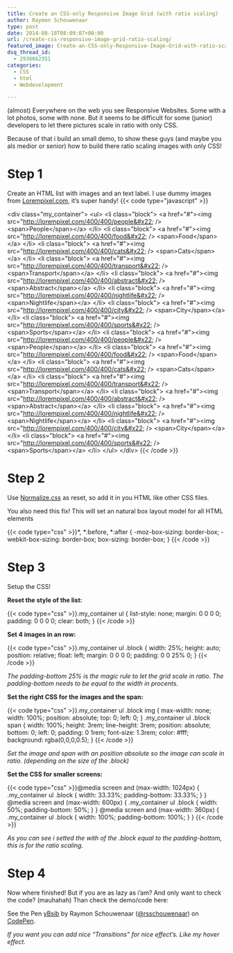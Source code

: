 ```yaml
---
title: Create an CSS-only Responsive Image Grid (with ratio scaling)
author: Raymon Schouwenaar
type: post
date: 2014-08-18T08:09:07+00:00
url: /create-css-responsive-image-grid-ratio-scaling/
featured_image: Create-an-CSS-only-Responsive-Image-Grid-with-ratio-scaling-825x510.jpg
dsq_thread_id:
  - 2936662351
categories:
  - CSS
  - html
  - Webdevelopment

---
```

(almost) Everywhere on the web you see Responsive Websites. Some with a lot photos, some with none. But it seems to be difficult for some (junior) developers to let there pictures scale in ratio with only CSS.

Because of that i build an small demo, to show these guys (and maybe you als medior or senior) how to build there ratio scaling images with only CSS!

# Step 1

Create an HTML list with images and an text label. I use dummy images from [Lorempixel.com][1], it&#8217;s super handy!
{{< code type="javascript" >}}

&#x3C;div class=&#x22;my_container&#x22;&#x3E;
  &#x3C;ul&#x3E;
    &#x3C;li class=&#x22;block&#x22;&#x3E;
      &#x3C;a href=&#x22;#&#x22;&#x3E;&#x3C;img src=&#x22;http://lorempixel.com/400/400/people&#x22; /&#x3E;
      &#x3C;span&#x3E;People&#x3C;/span&#x3E;&#x3C;/a&#x3E;
    &#x3C;/li&#x3E;
    &#x3C;li class=&#x22;block&#x22;&#x3E;
      &#x3C;a href=&#x22;#&#x22;&#x3E;&#x3C;img src=&#x22;http://lorempixel.com/400/400/food&#x22; /&#x3E;
      &#x3C;span&#x3E;Food&#x3C;/span&#x3E;&#x3C;/a&#x3E;
    &#x3C;/li&#x3E;
    &#x3C;li class=&#x22;block&#x22;&#x3E;
      &#x3C;a href=&#x22;#&#x22;&#x3E;&#x3C;img src=&#x22;http://lorempixel.com/400/400/cats&#x22; /&#x3E;
      &#x3C;span&#x3E;Cats&#x3C;/span&#x3E;&#x3C;/a&#x3E;
    &#x3C;/li&#x3E;
    &#x3C;li class=&#x22;block&#x22;&#x3E;
      &#x3C;a href=&#x22;#&#x22;&#x3E;&#x3C;img src=&#x22;http://lorempixel.com/400/400/transport&#x22; /&#x3E;
      &#x3C;span&#x3E;Transport&#x3C;/span&#x3E;&#x3C;/a&#x3E;
    &#x3C;/li&#x3E;
    &#x3C;li class=&#x22;block&#x22;&#x3E;
      &#x3C;a href=&#x22;#&#x22;&#x3E;&#x3C;img src=&#x22;http://lorempixel.com/400/400/abstract&#x22; /&#x3E;
      &#x3C;span&#x3E;Abstract&#x3C;/span&#x3E;&#x3C;/a&#x3E;
    &#x3C;/li&#x3E;
    &#x3C;li class=&#x22;block&#x22;&#x3E;
      &#x3C;a href=&#x22;#&#x22;&#x3E;&#x3C;img src=&#x22;http://lorempixel.com/400/400/nightlife&#x22; /&#x3E;
      &#x3C;span&#x3E;Nightlife&#x3C;/span&#x3E;&#x3C;/a&#x3E;
    &#x3C;/li&#x3E;
    &#x3C;li class=&#x22;block&#x22;&#x3E;
      &#x3C;a href=&#x22;#&#x22;&#x3E;&#x3C;img src=&#x22;http://lorempixel.com/400/400/city&#x22; /&#x3E;
      &#x3C;span&#x3E;City&#x3C;/span&#x3E;&#x3C;/a&#x3E;
    &#x3C;/li&#x3E;
    &#x3C;li class=&#x22;block&#x22;&#x3E;
      &#x3C;a href=&#x22;#&#x22;&#x3E;&#x3C;img src=&#x22;http://lorempixel.com/400/400/sports&#x22; /&#x3E;
      &#x3C;span&#x3E;Sports&#x3C;/span&#x3E;&#x3C;/a&#x3E;
    &#x3C;/li&#x3E;
    &#x3C;li class=&#x22;block&#x22;&#x3E;
      &#x3C;a href=&#x22;#&#x22;&#x3E;&#x3C;img src=&#x22;http://lorempixel.com/400/400/people&#x22; /&#x3E;
      &#x3C;span&#x3E;People&#x3C;/span&#x3E;&#x3C;/a&#x3E;
    &#x3C;/li&#x3E;
    &#x3C;li class=&#x22;block&#x22;&#x3E;
      &#x3C;a href=&#x22;#&#x22;&#x3E;&#x3C;img src=&#x22;http://lorempixel.com/400/400/food&#x22; /&#x3E;
      &#x3C;span&#x3E;Food&#x3C;/span&#x3E;&#x3C;/a&#x3E;
    &#x3C;/li&#x3E;
    &#x3C;li class=&#x22;block&#x22;&#x3E;
      &#x3C;a href=&#x22;#&#x22;&#x3E;&#x3C;img src=&#x22;http://lorempixel.com/400/400/cats&#x22; /&#x3E;
      &#x3C;span&#x3E;Cats&#x3C;/span&#x3E;&#x3C;/a&#x3E;
    &#x3C;/li&#x3E;
    &#x3C;li class=&#x22;block&#x22;&#x3E;
      &#x3C;a href=&#x22;#&#x22;&#x3E;&#x3C;img src=&#x22;http://lorempixel.com/400/400/transport&#x22; /&#x3E;
      &#x3C;span&#x3E;Transport&#x3C;/span&#x3E;&#x3C;/a&#x3E;
    &#x3C;/li&#x3E;
    &#x3C;li class=&#x22;block&#x22;&#x3E;
      &#x3C;a href=&#x22;#&#x22;&#x3E;&#x3C;img src=&#x22;http://lorempixel.com/400/400/abstract&#x22; /&#x3E;
      &#x3C;span&#x3E;Abstract&#x3C;/span&#x3E;&#x3C;/a&#x3E;
    &#x3C;/li&#x3E;
    &#x3C;li class=&#x22;block&#x22;&#x3E;
      &#x3C;a href=&#x22;#&#x22;&#x3E;&#x3C;img src=&#x22;http://lorempixel.com/400/400/nightlife&#x22; /&#x3E;
      &#x3C;span&#x3E;Nightlife&#x3C;/span&#x3E;&#x3C;/a&#x3E;
    &#x3C;/li&#x3E;
    &#x3C;li class=&#x22;block&#x22;&#x3E;
      &#x3C;a href=&#x22;#&#x22;&#x3E;&#x3C;img src=&#x22;http://lorempixel.com/400/400/city&#x22; /&#x3E;
      &#x3C;span&#x3E;City&#x3C;/span&#x3E;&#x3C;/a&#x3E;
    &#x3C;/li&#x3E;
    &#x3C;li class=&#x22;block&#x22;&#x3E;
      &#x3C;a href=&#x22;#&#x22;&#x3E;&#x3C;img src=&#x22;http://lorempixel.com/400/400/sports&#x22; /&#x3E;
      &#x3C;span&#x3E;Sports&#x3C;/span&#x3E;&#x3C;/a&#x3E;
    &#x3C;/li&#x3E;
  &#x3C;/ul&#x3E;
&#x3C;/div&#x3E;
{{< /code >}}

# Step 2

Use [Normalize.css][2] as reset, so add it in you HTML like other CSS files.

You also need this fix! This will set an natural box layout model for all HTML elements

{{< code type="css" >}}*, *:before, *:after {
  -moz-box-sizing: border-box; -webkit-box-sizing: border-box; box-sizing: border-box;
}
{{< /code >}}

# Step 3

Setup the CSS!

**Reset the style of the list:**

{{< code type="css" >}}.my_container ul {
    list-style: none;
    margin: 0 0 0 0;
    padding: 0 0 0 0;
    clear: both;
}
{{< /code >}}

**Set 4 images in an row:**

{{< code type="css" >}}.my_container ul .block {
    width: 25%; height: auto;
    position: relative;
    float: left;
    margin: 0 0 0 0;
    padding: 0 0 25% 0;
}
{{< /code >}}

_The padding-bottom 25% is the magic rule to let the grid scale in ratio. The padding-bottom needs to be equal to the width in procents._

**Set the right CSS for the images and the span:**

{{< code type="css" >}}.my_container ul .block img {
    max-width: none;
    width: 100%;
    position: absolute;
    top: 0; left: 0;
}
.my_container ul .block span {
    width: 100%; height: 3rem;
    line-height: 3rem;
    position: absolute;
    bottom: 0; left: 0;
    padding: 0 1rem;
    font-size: 1.3rem;
    color: #fff;
    background: rgba(0,0,0,0.5);
}
{{< /code >}}

_Set the image and span with an position absolute so the image can scale in ratio. (depending on the size of the .block)_

**Set the CSS for smaller screens:**

{{< code type="css" >}}@media screen and (max-width: 1024px) {
    .my_container ul .block {
        width: 33.33%;
        padding-bottom: 33.33%;
    }
}
@media screen and (max-width: 600px) {
    .my_container ul .block {
        width: 50%;
        padding-bottom: 50%;
    }
}
@media screen and (max-width: 360px) {
    .my_container ul .block {
        width: 100%;
        padding-bottom: 100%;
    }
}
{{< /code >}}

_As you can see i setted the with of the .block equal to the padding-bottom, this is for the ratio scaling._

# Step 4

Now where finished! But if you are as lazy as i&#8217;am? And only want to check the code? (mauhahah) Than check the demo/code here:

<p data-height="608" data-theme-id="725" data-slug-hash="yBsib" data-default-tab="result" class='codepen'>
  See the Pen <a href='http://codepen.io/rsschouwenaar/pen/yBsib/'>yBsib</a> by Raymon Schouwenaar (<a href='http://codepen.io/rsschouwenaar'>@rsschouwenaar</a>) on <a href='http://codepen.io'>CodePen</a>.
</p>

_If you want you can add nice &#8220;Transitions&#8221; for nice effect&#8217;s. Like my hover effect._

 [1]: http://lorempixel.com/
 [2]: http://necolas.github.io/normalize.css/